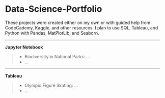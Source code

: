 # Data-Science-Portfolio

These projects were created either on my own or with guided help from CodeCademy, Kaggle, and other resources. I plan to use SQL, Tableau, and Python with Pandas, MatPlotLib, and Seaborn.

---
**Jupyter Notebook**
> - Biodiversity in National Parks: ...
> - ...
    
---
**Tableau**
> - Olympic Figure Skating: ...
> - ...
